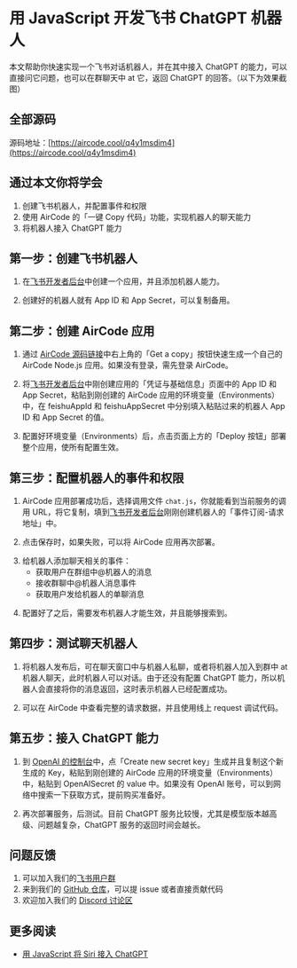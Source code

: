 # 用 JavaScript 开发飞书 ChatGPT 机器人

本文帮助你快速实现一个飞书对话机器人，并在其中接入 ChatGPT 的能力，可以直接问它问题，也可以在群聊天中 at 它，返回 ChatGPT 的回答。（以下为效果截图）

<p align="center"><ACImage src="/_images/tutorials/feishu-chatGPT/1-demo.png" width="580"/></p>

## 全部源码

源码地址：[https://aircode.cool/q4y1msdim4](https://aircode.cool/q4y1msdim4)

## 通过本文你将学会

1. 创建飞书机器人，并配置事件和权限
2. 使用 AirCode 的「一键 Copy 代码」功能，实现机器人的聊天能力
3. 将机器人接入 ChatGPT 能力

## 第一步：创建飞书机器人

1. 在[飞书开发者后台](https://open.feishu.cn/app)中创建一个应用，并且添加机器人能力。

  <p align="center"><ACImage src="/_images/tutorials/feishu-chatGPT/2-create-bot.png" width="800"/></p>

  <p align="center"><ACImage src="/_images/tutorials/feishu-chatGPT/3-create-bot.png" width="800"/></p>

  <p align="center"><ACImage src="/_images/tutorials/feishu-chatGPT/4-create-bot.png" width="800"/></p>

2. 创建好的机器人就有 App ID 和 App Secret，可以复制备用。

  <p align="center"><ACImage src="/_images/tutorials/feishu-chatGPT/5-create-bot.png" width="800"/></p>

## 第二步：创建 AirCode 应用

1. 通过 [AirCode 源码链接](https://aircode.cool/q4y1msdim4)中右上角的「Get a copy」按钮快速生成一个自己的 AirCode Node.js 应用。如果没有登录，需先登录 AirCode。

  <p align="center"><ACImage src="/_images/tutorials/feishu-chatGPT/6-get-copy.png" width="800"/></p>

  <p align="center"><ACImage src="/_images/tutorials/feishu-chatGPT/7-sigin-aircode.png" width="800"/></p>

  <p align="center"><ACImage src="/_images/tutorials/feishu-chatGPT/8-create-aircode-app.png" width="800"/></p>

2. 将[飞书开发者后台](https://open.feishu.cn/app)中刚创建应用的「凭证与基础信息」页面中的 App ID 和 App Secret，粘贴到刚创建的 AirCode 应用的环境变量（Environments）中，在 feishuAppId 和 feishuAppSecret 中分别填入粘贴过来的机器人 App ID 和 App Secret 的值。

  <p align="center"><ACImage src="/_images/tutorials/feishu-chatGPT/9-copy-env.png" width="800"/></p>

3. 配置好环境变量（Environments）后，点击页面上方的「Deploy 按钮」部署整个应用，使所有配置生效。

  <p align="center"><ACImage src="/_images/tutorials/feishu-chatGPT/10-deploy-aircode.png" width="800"/></p>

## 第三步：配置机器人的事件和权限
  
1. AirCode 应用部署成功后，选择调用文件 `chat.js`，你就能看到当前服务的调用 URL，将它复制，填到[飞书开发者后台](https://open.feishu.cn/app)刚刚创建机器人的「事件订阅-请求地址」中。

  <p align="center"><ACImage src="/_images/tutorials/feishu-chatGPT/11-copy-webhook.png" width="800"/></p>

  <p align="center"><ACImage src="/_images/tutorials/feishu-chatGPT/12-bot-setting.png" width="800"/></p>

2. 点击保存时，如果失败，可以将 AirCode 应用再次部署。

  <p align="center"><ACImage src="/_images/tutorials/feishu-chatGPT/13-bot-setting.png" width="800"/></p>

3. 给机器人添加聊天相关的事件：
    - 获取用户在群组中@机器人的消息
    - 接收群聊中@机器人消息事件
    - 获取用户发给机器人的单聊消息

  <p align="center"><ACImage src="/_images/tutorials/feishu-chatGPT/14-add-bot-event.png" width="800"/></p>
  <p align="center"><ACImage src="/_images/tutorials/feishu-chatGPT/15-bot-permission.png" width="800"/></p>
  <p align="center"><ACImage src="/_images/tutorials/feishu-chatGPT/16-bot-permission.png" width="800"/></p>


4. 配置好了之后，需要发布机器人才能生效，并且能够搜索到。

  <p align="center"><ACImage src="/_images/tutorials/feishu-chatGPT/17-publish-bot.png" width="800"/></p>

## 第四步：测试聊天机器人

1. 将机器人发布后，可在聊天窗口中与机器人私聊，或者将机器人加入到群中 at 机器人聊天，此时机器人可以对话。由于还没有配置 ChatGPT 能力，所以机器人会直接将你的消息返回，这时表示机器人已经配置成功。

  <p align="center"><ACImage src="/_images/tutorials/feishu-chatGPT/18-demo-chat-bot.png" width="580"/></p>

2. 可以在 AirCode 中查看完整的请求数据，并且使用线上 request 调试代码。

  <p align="center"><ACImage src="/_images/tutorials/feishu-chatGPT/19-demo-debug.png" width="800"/></p>

## 第五步：接入 ChatGPT 能力

1. 到 [OpenAI 的控制台](https://platform.openai.com/account/api-keys)中，点「Create new secret key」生成并且复制这个新生成的 Key，粘贴到刚创建的 AirCode 应用的环境变量（Environments）中，粘贴到 OpenAISecret 的 value 中。如果没有 OpenAI 账号，可以到网络中搜索一下获取方式，提前购买准备好。

  <p align="center"><ACImage src="/_images/tutorials/feishu-chatGPT/20-openAI.png" width="800"/></p>

  <p align="center"><ACImage src="/_images/tutorials/feishu-chatGPT/21-copy-env.png" width="800"/></p>

2. 再次部署服务，后测试。目前 ChatGPT 服务比较慢，尤其是模型版本越高级、问题越复杂，ChatGPT 服务的返回时间会越长。

  <p align="center"><ACImage src="/_images/tutorials/feishu-chatGPT/22-demo-chatGPT-bot.png" width="580"/></p>

## 问题反馈
  1. 可以加入我们的[飞书用户群](https://applink.feishu.cn/client/chat/chatter/add_by_link?link_token=6dem4ab3-d523-4562-9c63-9fb46d565b10)
  2. 来到我们的 [GitHub 仓库](https://github.com/aircodelabs/aircode)，可以提 issue 或者直接贡献代码
  3. 欢迎加入我们的 [Discord 讨论区](https://discord.com/invite/XrMVdYdEuY)

## 更多阅读
- [用 JavaScript 将 Siri 接入 ChatGPT ](/tutorials/siri-chatgpt)

